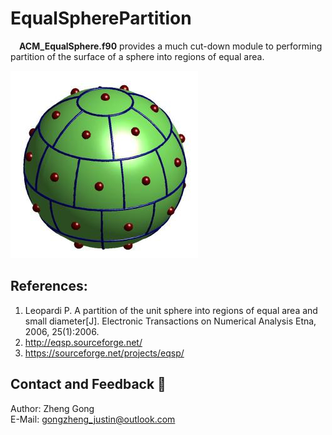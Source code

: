 # EqualSpherePartition
&emsp;**ACM_EqualSphere.f90** provides a much cut-down module to performing partition of the surface of a sphere into regions of equal area.

![](EqualSphere.jpg)
 
## References:
1. Leopardi P. A partition of the unit sphere into regions of equal area and small diameter[J]. Electronic Transactions on Numerical Analysis Etna, 2006, 25(1):2006.
2. http://eqsp.sourceforge.net/
3. https://sourceforge.net/projects/eqsp/
 
 ## Contact and Feedback :email:
  Author: Zheng Gong  
  E-Mail: gongzheng_justin@outlook.com
